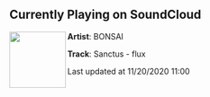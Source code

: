 ## Currently Playing on SoundCloud

[<img align="left" width="100" src="https://i1.sndcdn.com/artworks-GVwMze6yHzqurEMd-0tvTgA-t50x50.jpg">](https://soundcloud.com/bonsaicollct/sanctus-flex?in=bonsaicollct/sets/issue-three-iris)

**Artist**: BONSAI 

**Track**: Sanctus - flux

Last updated at 11/20/2020 11:00
